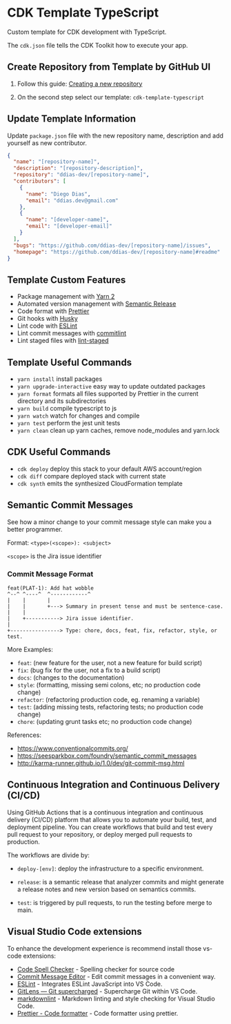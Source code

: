 # CDK Template TypeScript

Custom template for CDK development with TypeScript.

The `cdk.json` file tells the CDK Toolkit how to execute your app.

## Create Repository from Template by GitHub UI

1. Follow this guide:
   [Creating a new repository](https://docs.github.com/en/repositories/creating-and-managing-repositories/creating-a-new-repository)

1. On the second step select our template: `cdk-template-typescript`

## Update Template Information

Update `package.json` file with the new repository name, description and add
yourself as new contributor.

```json
{
  "name": "[repository-name]",
  "description": "[repository-description]",
  "repository": "ddias-dev/[repository-name]",
  "contributors": [
    {
      "name": "Diego Dias",
      "email": "ddias.dev@gmail.com"
    },
    {
      "name": "[developer-name]",
      "email": "[developer-email]"
    }
  ],
  "bugs": "https://github.com/ddias-dev/[repository-name]/issues",
  "homepage": "https://github.com/ddias-dev/[repository-name]#readme"
}
```

## Template Custom Features

- Package management with [Yarn 2](https://yarnpkg.com)
- Automated version management with
  [Semantic Release](https://semantic-release.gitbook.io)
- Code format with [Prettier](https://prettier.io/)
- Git hooks with [Husky](https://typicode.github.io/husky)
- Lint code with [ESLint](https://eslint.org/)
- Lint commit messages with [commitlint](https://commitlint.js.org)
- Lint staged files with [lint-staged](https://github.com/okonet/lint-staged)

## Template Useful Commands

- `yarn install` install packages
- `yarn upgrade-interactive` easy way to update outdated packages
- `yarn format` formats all files supported by Prettier in the current directory
  and its subdirectories
- `yarn build` compile typescript to js
- `yarn watch` watch for changes and compile
- `yarn test` perform the jest unit tests
- `yarn clean` clean up yarn caches, remove node_modules and yarn.lock

## CDK Useful Commands

- `cdk deploy` deploy this stack to your default AWS account/region
- `cdk diff` compare deployed stack with current state
- `cdk synth` emits the synthesized CloudFormation template

## Semantic Commit Messages

See how a minor change to your commit message style can make you a better
programmer.

Format: `<type>(<scope>): <subject>`

`<scope>` is the Jira issue identifier

### Commit Message Format

```text
feat(PLAT-1): Add hat wobble
^--^ ^----^  ^------------^
|    |       |
|    |       +---> Summary in present tense and must be sentence-case.
|    |
|    +-----------> Jira issue identifier.
|
+----------------> Type: chore, docs, feat, fix, refactor, style, or test.
```

More Examples:

- `feat`: (new feature for the user, not a new feature for build script)
- `fix`: (bug fix for the user, not a fix to a build script)
- `docs`: (changes to the documentation)
- `style`: (formatting, missing semi colons, etc; no production code change)
- `refactor`: (refactoring production code, eg. renaming a variable)
- `test`: (adding missing tests, refactoring tests; no production code change)
- `chore`: (updating grunt tasks etc; no production code change)

References:

- <https://www.conventionalcommits.org/>
- <https://seesparkbox.com/foundry/semantic_commit_messages>
- <http://karma-runner.github.io/1.0/dev/git-commit-msg.html>

## Continuous Integration and Continuous Delivery (CI/CD)

Using GitHub Actions that is a continuous integration and continuous delivery
(CI/CD) platform that allows you to automate your build, test, and deployment
pipeline. You can create workflows that build and test every pull request to
your repository, or deploy merged pull requests to production.

The workflows are divide by:

- `deploy-[env]`: deploy the infrastructure to a specific environment.

- `release`: is a semantic release that analyzer commits and might generate a
  release notes and new version based on semantics commits.

- `test`: is triggered by pull requests, to run the testing before merge to
  main.

## Visual Studio Code extensions

To enhance the development experience is recommend install those vs-code
extensions:

- [Code Spell Checker](https://marketplace.visualstudio.com/items?itemName=streetsidesoftware.code-spell-checker) -
  Spelling checker for source code
- [Commit Message Editor](https://marketplace.visualstudio.com/items?itemName=adam-bender.commit-message-editor) -
  Edit commit messages in a convenient way.
- [ESLint](https://marketplace.visualstudio.com/items?itemName=dbaeumer.vscode-eslint) -
  Integrates ESLint JavaScript into VS Code.
- [GitLens — Git supercharged](https://marketplace.visualstudio.com/items?itemName=eamodio.gitlens) -
  Supercharge Git within VS Code.
- [markdownlint](https://marketplace.visualstudio.com/items?itemName=DavidAnson.vscode-markdownlint) -
  Markdown linting and style checking for Visual Studio Code.
- [Prettier - Code formatter](https://marketplace.visualstudio.com/items?itemName=esbenp.prettier-vscode) -
  Code formatter using prettier.
